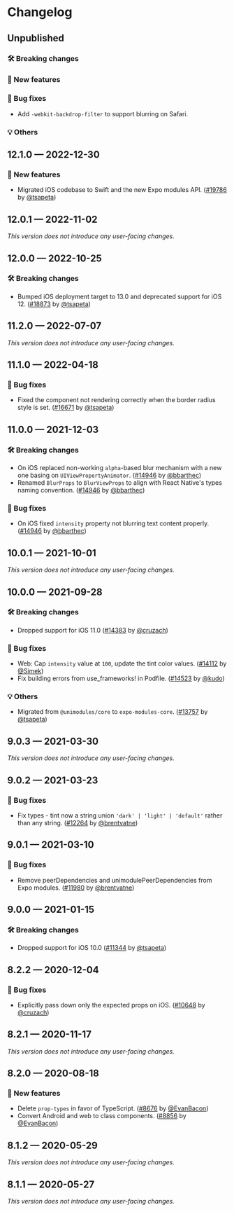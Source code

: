 # Changelog

## Unpublished

### 🛠 Breaking changes

### 🎉 New features

### 🐛 Bug fixes

- Add `-webkit-backdrop-filter` to support blurring on Safari.

### 💡 Others

## 12.1.0 — 2022-12-30

### 🎉 New features

- Migrated iOS codebase to Swift and the new Expo modules API. ([#19786](https://github.com/expo/expo/pull/19786) by [@tsapeta](https://github.com/tsapeta))

## 12.0.1 — 2022-11-02

_This version does not introduce any user-facing changes._

## 12.0.0 — 2022-10-25

### 🛠 Breaking changes

- Bumped iOS deployment target to 13.0 and deprecated support for iOS 12. ([#18873](https://github.com/expo/expo/pull/18873) by [@tsapeta](https://github.com/tsapeta))

## 11.2.0 — 2022-07-07

_This version does not introduce any user-facing changes._

## 11.1.0 — 2022-04-18

### 🐛 Bug fixes

- Fixed the component not rendering correctly when the border radius style is set. ([#16671](https://github.com/expo/expo/pull/16671) by [@tsapeta](https://github.com/tsapeta))

## 11.0.0 — 2021-12-03

### 🛠 Breaking changes

- On iOS replaced non-working `alpha`-based blur mechanism with a new one basing on `UIViewPropertyAnimator`. ([#14946](https://github.com/expo/expo/pull/14946) by [@bbarthec](https://github.com/bbarthec))
- Renamed `BlurProps` to `BlurViewProps` to align with React Native's types naming convention. ([#14946](https://github.com/expo/expo/pull/14946) by [@bbarthec](https://github.com/bbarthec))

### 🐛 Bug fixes

- On iOS fixed `intensity` property not blurring text content properly. ([#14946](https://github.com/expo/expo/pull/14946) by [@bbarthec](https://github.com/bbarthec))

## 10.0.1 — 2021-10-01

_This version does not introduce any user-facing changes._

## 10.0.0 — 2021-09-28

### 🛠 Breaking changes

- Dropped support for iOS 11.0 ([#14383](https://github.com/expo/expo/pull/14383) by [@cruzach](https://github.com/cruzach))

### 🐛 Bug fixes

- Web: Cap `intensity` value at `100`, update the tint color values. ([#14112](https://github.com/expo/expo/pull/14112) by [@Simek](https://github.com/Simek))
- Fix building errors from use_frameworks! in Podfile. ([#14523](https://github.com/expo/expo/pull/14523) by [@kudo](https://github.com/kudo))

### 💡 Others

- Migrated from `@unimodules/core` to `expo-modules-core`. ([#13757](https://github.com/expo/expo/pull/13757) by [@tsapeta](https://github.com/tsapeta))

## 9.0.3 — 2021-03-30

_This version does not introduce any user-facing changes._

## 9.0.2 — 2021-03-23

### 🐛 Bug fixes

- Fix types - tint now a string union `'dark' | 'light' | 'default'` rather than any string. ([#12264](https://github.com/expo/expo/pull/12264) by [@brentvatne](https://github.com/brentvatne))

## 9.0.1 — 2021-03-10

### 🐛 Bug fixes

- Remove peerDependencies and unimodulePeerDependencies from Expo modules. ([#11980](https://github.com/expo/expo/pull/11980) by [@brentvatne](https://github.com/brentvatne))

## 9.0.0 — 2021-01-15

### 🛠 Breaking changes

- Dropped support for iOS 10.0 ([#11344](https://github.com/expo/expo/pull/11344) by [@tsapeta](https://github.com/tsapeta))

## 8.2.2 — 2020-12-04

### 🐛 Bug fixes

- Explicitly pass down only the expected props on iOS. ([#10648](https://github.com/expo/expo/pull/10648) by [@cruzach](https://github.com/cruzach))

## 8.2.1 — 2020-11-17

_This version does not introduce any user-facing changes._

## 8.2.0 — 2020-08-18

### 🎉 New features

- Delete `prop-types` in favor of TypeScript. ([#8676](https://github.com/expo/expo/pull/8676) by [@EvanBacon](https://github.com/EvanBacon))
- Convert Android and web to class components. ([#8856](https://github.com/expo/expo/pull/8856) by [@EvanBacon](https://github.com/EvanBacon))

## 8.1.2 — 2020-05-29

_This version does not introduce any user-facing changes._

## 8.1.1 — 2020-05-27

_This version does not introduce any user-facing changes._
